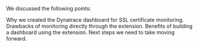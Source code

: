 We discussed the following points:

Why we created the Dynatrace dashboard for SSL certificate monitoring.
Drawbacks of monitoring directly through the extension.
Benefits of building a dashboard using the extension.
Next steps we need to take moving forward.
